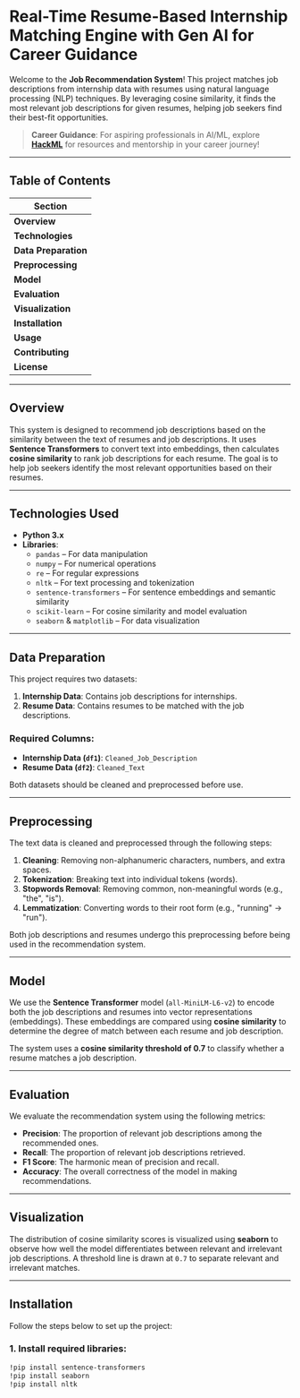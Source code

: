 #  Real-Time Resume-Based Internship Matching Engine with Gen AI for Career Guidance

Welcome to the **Job Recommendation System**! This project matches job descriptions from internship data with resumes using natural language processing (NLP) techniques. By leveraging cosine similarity, it finds the most relevant job descriptions for given resumes, helping job seekers find their best-fit opportunities.

> **Career Guidance**: For aspiring professionals in AI/ML, explore **[HackML](https://hackml.vercel.app/)** for resources and mentorship in your career journey!

---

## Table of Contents

| Section          | 
|------------------| 
| **Overview**      | 
| **Technologies**  | 
| **Data Preparation** | 
| **Preprocessing** | 
| **Model**         | 
| **Evaluation**    | 
| **Visualization** | 
| **Installation**  | 
| **Usage**         | 
| **Contributing**  | 
| **License**       | 

---

## Overview

This system is designed to recommend job descriptions based on the similarity between the text of resumes and job descriptions. It uses **Sentence Transformers** to convert text into embeddings, then calculates **cosine similarity** to rank job descriptions for each resume. The goal is to help job seekers identify the most relevant opportunities based on their resumes.

---

## Technologies Used

- **Python 3.x**
- **Libraries**:
  - `pandas` – For data manipulation
  - `numpy` – For numerical operations
  - `re` – For regular expressions
  - `nltk` – For text processing and tokenization
  - `sentence-transformers` – For sentence embeddings and semantic similarity
  - `scikit-learn` – For cosine similarity and model evaluation
  - `seaborn` & `matplotlib` – For data visualization

---

## Data Preparation

This project requires two datasets:
1. **Internship Data**: Contains job descriptions for internships.
2. **Resume Data**: Contains resumes to be matched with the job descriptions.

### Required Columns:
- **Internship Data (`df1`)**: `Cleaned_Job_Description`
- **Resume Data (`df2`)**: `Cleaned_Text`

Both datasets should be cleaned and preprocessed before use.

---

## Preprocessing

The text data is cleaned and preprocessed through the following steps:
1. **Cleaning**: Removing non-alphanumeric characters, numbers, and extra spaces.
2. **Tokenization**: Breaking text into individual tokens (words).
3. **Stopwords Removal**: Removing common, non-meaningful words (e.g., "the", "is").
4. **Lemmatization**: Converting words to their root form (e.g., "running" → "run").

Both job descriptions and resumes undergo this preprocessing before being used in the recommendation system.

---

## Model

We use the **Sentence Transformer** model (`all-MiniLM-L6-v2`) to encode both the job descriptions and resumes into vector representations (embeddings). These embeddings are compared using **cosine similarity** to determine the degree of match between each resume and job description.

The system uses a **cosine similarity threshold of 0.7** to classify whether a resume matches a job description.

---

## Evaluation

We evaluate the recommendation system using the following metrics:
- **Precision**: The proportion of relevant job descriptions among the recommended ones.
- **Recall**: The proportion of relevant job descriptions retrieved.
- **F1 Score**: The harmonic mean of precision and recall.
- **Accuracy**: The overall correctness of the model in making recommendations.

---

## Visualization

The distribution of cosine similarity scores is visualized using **seaborn** to observe how well the model differentiates between relevant and irrelevant job descriptions. A threshold line is drawn at `0.7` to separate relevant and irrelevant matches.

---

## Installation

Follow the steps below to set up the project:

### 1. Install required libraries:

```bash
!pip install sentence-transformers
!pip install seaborn
!pip install nltk
